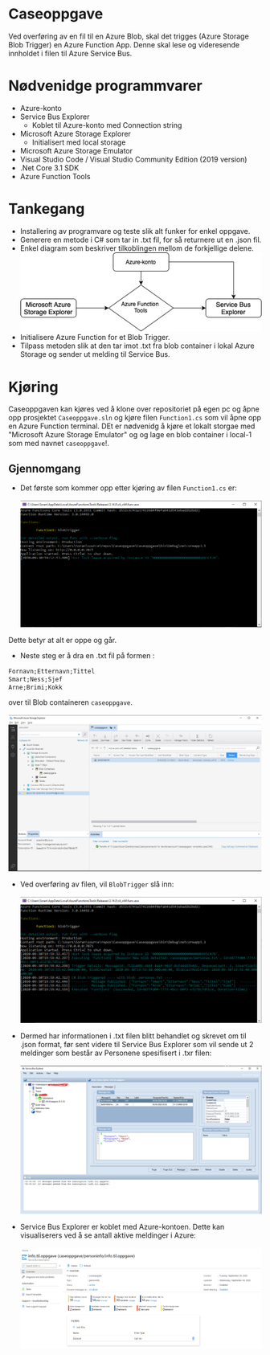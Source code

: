 # Caseoppgave

Ved overføring av en fil til en Azure Blob, skal det trigges (Azure Storage Blob Trigger) en Azure Function App. Denne skal lese og videresende innholdet i filen til Azure Service Bus.

# Nødvenidge programmvarer

- Azure-konto
- Service Bus Explorer
  - Koblet til Azure-konto med Connection string
- Microsoft Azure Storage Explorer
  - Initialisert med local storage
- Microsoft Azure Storage Emulator
- Visual Studio Code / Visual Studio Community Edition (2019 version)
- .Net Core 3.1 SDK
- Azure Function Tools

# Tankegang

- Installering av programvare og teste slik alt funker for enkel oppgave.
- Generere en metode i C# som tar in .txt fil, for så returnere ut en .json fil.
- Enkel diagram som beskriver tilkoblingen mellom de forkjellige delene.
  ![](https://github.com/soranhm/Caseoppgave/blob/master/images/Diagram.png?raw=true)
- Initialisere Azure Function for et Blob Trigger.
- Tilpass metoden slik at den tar imot .txt fra blob container i lokal Azure Storage og sender ut melding til Service Bus.

# Kjøring

Caseoppgaven kan kjøres ved å klone over repositoriet på egen pc og åpne opp prosjektet `Caseoppgave.sln` og kjøre filen `Function1.cs` som vil åpne opp en Azure Function terminal. DEt er nødvenidg å kjøre et lokalt storgae med "Microsoft Azure Storage Emulator" og og lage en blob container i local-1 som med navnet `caseoppgave`!.

## Gjennomgang

- Det første som kommer opp etter kjøring av filen `Function1.cs` er:
  <br /><br />
  ![](https://github.com/soranhm/Caseoppgave/blob/master/images/run1.PNG?raw=true)

Dette betyr at alt er oppe og går.

- Neste steg er å dra en .txt fil på formen :

```
Fornavn;Etternavn;Tittel
Smart;Ness;Sjef
Arne;Brimi;Kokk
```

over til Blob containeren `caseoppgave`.
<br /><br />
![](https://github.com/soranhm/Caseoppgave/blob/master/images/run2.PNG?raw=true)

- Ved overføring av filen, vil `BlobTrigger` slå inn:
  <br /><br />
  ![](https://github.com/soranhm/Caseoppgave/blob/master/images/run3.PNG?raw=true)

- Dermed har informationen i .txt filen blitt behandlet og skrevet om til .json format, før sent videre til Service Bus Explorer som vil sende ut 2 meldinger som består av Personene spesifisert i .txr filen:
  <br /><br />
  ![](https://github.com/soranhm/Caseoppgave/blob/master/images/run4.PNG?raw=true)

- Service Bus Explorer er koblet med Azure-kontoen. Dette kan visualiserers ved å se antall aktive meldinger i Azure:
  <br /><br />
  ![](https://github.com/soranhm/Caseoppgave/blob/master/images/run5.PNG?raw=true)
